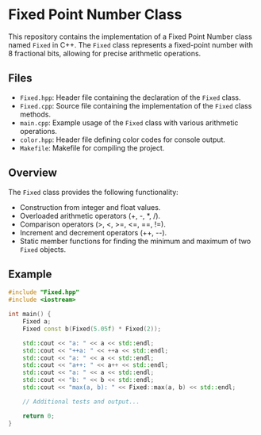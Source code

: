 # Fixed Point Number Class

This repository contains the implementation of a Fixed Point Number class named `Fixed` in C++. The `Fixed` class represents a fixed-point number with 8 fractional bits, allowing for precise arithmetic operations.

## Files

- `Fixed.hpp`: Header file containing the declaration of the `Fixed` class.
- `Fixed.cpp`: Source file containing the implementation of the `Fixed` class methods.
- `main.cpp`: Example usage of the `Fixed` class with various arithmetic operations.
- `color.hpp`: Header file defining color codes for console output.
- `Makefile`: Makefile for compiling the project.


## Overview

The `Fixed` class provides the following functionality:

- Construction from integer and float values.
- Overloaded arithmetic operators (+, -, *, /).
- Comparison operators (>, <, >=, <=, ==, !=).
- Increment and decrement operators (++, --).
- Static member functions for finding the minimum and maximum of two `Fixed` objects.

## Example

```cpp
#include "Fixed.hpp"
#include <iostream>

int main() {
    Fixed a;
    Fixed const b(Fixed(5.05f) * Fixed(2));

    std::cout << "a: " << a << std::endl;
    std::cout << "++a: " << ++a << std::endl;
    std::cout << "a: " << a << std::endl;
    std::cout << "a++: " << a++ << std::endl;
    std::cout << "a: " << a << std::endl;
    std::cout << "b: " << b << std::endl;
    std::cout << "max(a, b): " << Fixed::max(a, b) << std::endl;

    // Additional tests and output...

    return 0;
}

